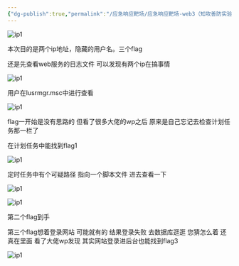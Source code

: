 ```yaml
---
{"dg-publish":true,"permalink":"/应急响应靶场/应急响应靶场-web3（知攻善防实验室）/","tags":["靶场","应急响应"]}
---
```




![ip1](/img/user/images/应急响应web3/title.png)

本次目的是两个ip地址，隐藏的用户名。三个flag

还是先查看web服务的日志文件 可以发现有两个ip在搞事情

![ip1](/img/user/images/应急响应web3/ip.png)

用户在lusrmgr.msc中进行查看

![ip1](/img/user/images/应急响应web3/user.png)

flag一开始是没有思路的 但看了很多大佬的wp之后 原来是自己忘记去检查计划任务那一栏了

在计划任务中能找到flag1

![ip1](/img/user/images/应急响应web3/flagg1.png)

定时任务中有个可疑路径 指向一个脚本文件 进去查看一下

![ip1](/img/user/images/应急响应web3/flag2.png)

![ip1](/img/user/images/应急响应web3/flag33.png)

第二个flag到手

第三个flag想着登录网站 可能就有的 结果登录失败 去数据库逛逛 您猜怎么着 还真在里面 看了大佬wp发现 其实网站登录进后台也能找到flag3

![ip1](/img/user/images/应急响应web3/flag3.png)